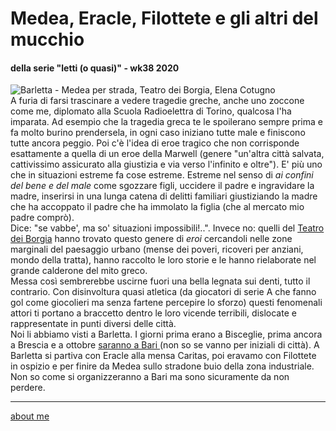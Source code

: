 # Medea, Eracle, Filottete e gli altri del mucchio 
#### della serie "letti (o quasi)" - wk38 2020   

![](https://live.staticflickr.com/65535/50337805366_c397524793.jpg "Barletta - Medea per strada, Teatro dei Borgia, Elena Cotugno")  
A furia di farsi trascinare a vedere tragedie greche, anche uno zoccone come me, diplomato alla Scuola Radioelettra di Torino, qualcosa l'ha imparata. Ad esempio che la tragedia greca te le spoilerano sempre prima e fa molto burino prendersela, in ogni caso iniziano tutte male e finiscono tutte ancora peggio. Poi c'è l'idea di eroe tragico che non corrisponde esattamente a quella di un eroe della Marwell (genere "un'altra città salvata, cattivissimo assicurato alla giustizia e via verso l'infinito e oltre"). E' più uno che in situazioni estreme fa cose estreme. Estreme nel senso di *ai confini del bene e del male* come sgozzare figli, uccidere il padre e ingravidare la madre, inserirsi in una lunga catena di delitti familiari giustiziando la madre che ha accoppato il padre che ha immolato la figlia (che al mercato mio padre comprò).  
Dice: "se vabbe', ma so' situazioni impossibili!..". Invece no: quelli del [Teatro dei Borgia](http://www.teatrodeiborgia.it/) hanno trovato questo genere di *eroi*  cercandoli nelle zone marginali del paesaggio urbano (mense dei poveri, ricoveri per anziani, mondo della tratta), hanno raccolto le loro storie e le hanno rielaborate  nel grande calderone del mito greco.  
Messa così sembrerebbe uscirne fuori una bella legnata sui denti, tutto il contrario. Con disinvoltura quasi atletica (da giocatori di serie A che fanno gol come giocolieri ma senza fartene percepire lo sforzo) questi fenomenali attori ti portano a braccetto dentro le loro vicende terribili, dislocate e rappresentate in punti diversi delle città.  
Noi li abbiamo visti a Barletta. I giorni prima erano a Bisceglie, prima ancora a Brescia e a ottobre [saranno a Bari ](https://www.facebook.com/teatrodeiborgia/posts/10157744256176048) (non so se vanno per iniziali di città). A Barletta si partiva con Eracle alla mensa Caritas, poi eravamo con Filottete in ospizio e per finire da Medea sullo stradone buio della zona industriale.  
Non so come si organizzeranno a Bari ma sono sicuramente da non perdere.  

---    
[about me](https://about.me/cacioman)